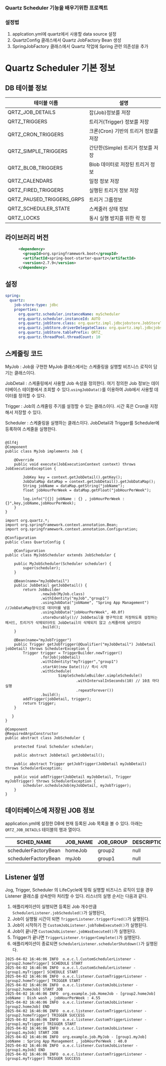 ### Quartz Scheduler 기능을 배우기위한 프로젝트
### 설정법
1. applcation.yml에 quartz에서 사용할 data source 설정
2. QuartzConfig 클래스에서 Quartz JobFactory Bean 생성
3. SpringJobFactory 클래스에서 Quartz 작업에 Spring 관련 의존성을 추가
# Quartz Scheduler 기본 정보

## DB 테이블 정보

| 테이블 이름 | 설명 |
| --- | --- |
| QRTZ_JOB_DETAILS | 잡(Job)정보를 저장 |
| QRTZ_TRIGGERS | 트리거(Trigger) 정보를 저장 |
| QRTZ_CRON_TRIGGERS | 크론(Cron) 기반의 트리거 정보를 저장 |
| QRTZ_SIMPLE_TRIGGERS | 간단한(Simple) 트리거 정보를 저장 |
| QRTZ_BLOB_TRIGGERS | Blob 데이터로 저장된 트리거 정보 |
| QRTZ_CALENDARS | 일정 정보 저장 |
| QRTZ_FIRED_TRIGGERS | 실행된 트리거 정보 저장 |
| QRTZ_PAUSED_TRIGGERS_GRPS | 트리거 그룹정보 |
| QRTZ_SCHEDULER_STATE | 스케줄러 상태 정보 |
| QRTZ_LOCKS | 동시 실행 방지를 위한 락 정 |

## 라이브러리 버전

```xml
      <dependency>
        <groupId>org.springframework.boot</groupId>
        <artifactId>spring-boot-starter-quartz</artifactId>
        <version>2.7.9</version>
      </dependency>
```

## 설정

```yaml
spring:
  quartz:
    job-store-type: jdbc
    properties:
      org.quartz.scheduler.instanceName: myScheduler
      org.quartz.scheduler.instanceId: AUTO
      org.quartz.jobStore.class: org.quartz.impl.jdbcjobstore.JobStoreTX
      org.quartz.jobStore.driverDelegateClass: org.quartz.impl.jdbcjobstore.StdJDBCDelegate
      org.quartz.jobStore.tablePrefix: QRTZ_
      org.quartz.threadPool.threadCount: 10
```

## 스케줄링 코드

MyJob : Job을 구현한 MyJob 클래스에서는 스케줄링을 실행할 비즈니스 로직이 담기는 클래스이다.

JobDetail : 스케줄링에서 사용할 Job 속성을 정의한다. 여기 정의한 Job 정보는 데이터베이스 테이블에서 조회할 수 있다.`usingJobData()`를 이용하여 Job에서 사용할 데이터를 정의할 수 있다.

Trigger : Job의 스캐줄링 주기를 설정할 수 있는 클래스이다. 시간 혹은 Cron을 지정해서 저장할 수 있다.

Scheduler : 스케줄링을 실행하는 클래스이다. JobDetail과 Trigger를 Scheduler에 등록하여 스케줄을 실행한다.
```

@Slf4j
@Component
public class MyJob implements Job {

    @Override
    public void execute(JobExecutionContext context) throws JobExecutionException {

        JobKey key = context.getJobDetail().getKey();
        JobDataMap dataMap = context.getJobDetail().getJobDataMap();
        String jobName = dataMap.getString("jobName");
        float jobHourPerWeek = dataMap.getFloat("jobHourPerWeek");

        log.info("[{}] jobName : {} , jobHourPerWeek : {}",key,jobName,jobHourPerWeek);
    }
}

import org.quartz.*;
import org.springframework.context.annotation.Bean;
import org.springframework.context.annotation.Configuration;

@Configuration
public class QuartzConfig {

    @Configuration
public class MyJobScheduler extends JobScheduler {

    public MyJobScheduler(Scheduler scheduler) {
        super(scheduler);
    }

    @Bean(name="myJobDetail")
    public JobDetail getJobDetail() {
        return JobBuilder
                .newJob(MyJob.class)
                .withIdentity("myJob","group1")
                .usingJobData("jobName", "Spring App Management") //JobDataMap형식으로 데이터를 넣음
                .usingJobData("jobHourPerWeek", 40.0f)
                .storeDurably()// JobDetail을 영구적으로 저장하도록 설정하는 메서드, 트리거가 삭제되더라도 JobDetail이 삭제되지 않고 스케줄러에 남아있다
                .build();
    }

    @Bean(name="myJobTrigger")
    public Trigger getJobTrigger(@Qualifier("myJobDetail") JobDetail jobDetail) throws SchedulerException {
        Trigger trigger = TriggerBuilder.newTrigger()
                .forJob(jobDetail)
                .withIdentity("myTrigger","group1")
                .startAt(new Date())// 즉시 시작
                .withSchedule(
                        SimpleScheduleBuilder.simpleSchedule()
                                .withIntervalInSeconds(10) // 10초 마다 실행
                                .repeatForever())
                .build();
        addTrigger(jobDetail, trigger);
        return trigger;
    }

   }
}

@Component
@RequiredArgsConstructor
public abstract class JobScheduler {

    protected final Scheduler scheduler;

    public abstract JobDetail getJobDetail();

    public abstract Trigger getJobTrigger(JobDetail myJobDetail) throws SchedulerException;

    public void addTrigger(JobDetail myJobDetail, Trigger myJobTrigger) throws SchedulerException {
        scheduler.scheduleJob(myJobDetail, myJobTrigger);
    }
}
```

## 데이터베이스에 저장된 JOB 정보
application.yml에 설정한 DB에 현재 등록된 Job 목록을 볼 수 있다.
아래는 `QRTZ_JOB_DETAILS` 테이블의 행과 열이다.

| SCHED_NAME           | JOB_NAME | JOB_GROUP | DESCRIPTION | JOB_CLASS_NAME               | IS_DURABLE | IS_NONCONCURRENT | IS_UPDATE_DATA | REQUESTS_RECOVERY | JOB_DATA                                 |
|----------------------|---------|----------|-------------|------------------------------|------------|-----------------|---------------|-----------------|------------------------------------------|
| schedulerFactoryBean | homeJob | group2   | null        | org.example.job.HomeJob      | TRUE       | FALSE           | FALSE         | FALSE           | 756d62657286ac951d0b94e08b02000078704091999a7800 |
| schedulerFactoryBean | myJob   | group1   | null        | org.example.job.MyJob        | TRUE       | FALSE           | FALSE         | FALSE           | (empty)                                  |
## Listener 설명
Jog, Trigger, Scheduler 의 LifeCycle에 맞춰 실행할 비즈니스 로직이 있을 경우 Listener 클래스를 상속받아 처리할 수 있다.
리스너의 실행 순서는 다음과 같다.
1. 애플리케이션이 실행되면 등록된 Job 개수만큼 `SchedulerListener.jobScheduled()`가 실행된다,
2. Job이 실행될 시간이 되면 `TriggerListener.triggerFired()`가 실행된다. 
3. Job이 시작하기 전 `CustomJobListener.jobToBeExecuted()`가 실행된다. 
4. Job이 끝나면 `CustomJobListener.jobWasExecuted()`가 실행된다. 
5. Trigger가 끝나면 `TriggerListener.triggerComplete()`가 실행된다. 
6. 애플리케이션이 종료되면 `SchedulerListener.schedulerShutdown()`가 실행된다.



```declarative
2025-04-02 16:46:06 INFO  o.e.c.l.CustomSchedulerListener - [group2.homeTrigger] SCHEDULE START
2025-04-02 16:46:06 INFO  o.e.c.l.CustomSchedulerListener - [group1.myTrigger] SCHEDULE START
2025-04-02 16:46:06 INFO  o.e.c.listener.CustomTriggerListener - [group2.homeTrigger] TRIGGER START
2025-04-02 16:46:06 INFO  o.e.c.listener.CustomJobListener - [group2.homeJob] START JOB
2025-04-02 16:46:06 INFO  org.example.job.HomeJob - [group2.homeJob] jobName : Dish wash , jobHourPerWeek : 4.55
2025-04-02 16:46:06 INFO  o.e.c.listener.CustomJobListener - [group2.homeJob] END 
2025-04-02 16:46:06 INFO  o.e.c.listener.CustomTriggerListener - [group2.homeTrigger] TRIGGER SUCCESS
2025-04-02 16:46:06 INFO  o.e.c.listener.CustomTriggerListener - [group1.myTrigger] TRIGGER START
2025-04-02 16:46:06 INFO  o.e.c.listener.CustomJobListener - [group1.myJob] START JOB
2025-04-02 16:46:06 INFO  org.example.job.MyJob - [group1.myJob] jobName : Spring App Management , jobHourPerWeek : 40.0
2025-04-02 16:46:06 INFO  o.e.c.listener.CustomJobListener - [group1.myJob] END 
2025-04-02 16:46:06 INFO  o.e.c.listener.CustomTriggerListener - [group1.myTrigger] TRIGGER SUCCESS
```
